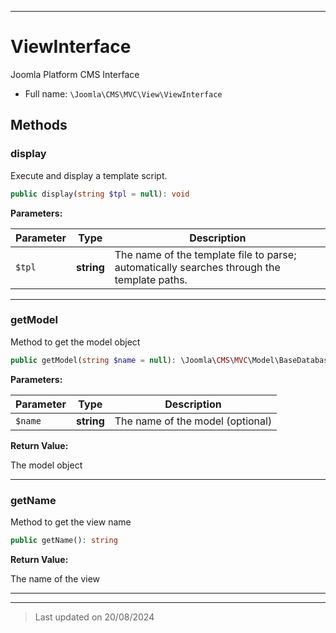 ***

# ViewInterface

Joomla Platform CMS Interface



* Full name: `\Joomla\CMS\MVC\View\ViewInterface`



## Methods


### display

Execute and display a template script.

```php
public display(string $tpl = null): void
```








**Parameters:**

| Parameter | Type | Description |
|-----------|------|-------------|
| `$tpl` | **string** | The name of the template file to parse; automatically searches through the template paths. |





***

### getModel

Method to get the model object

```php
public getModel(string $name = null): \Joomla\CMS\MVC\Model\BaseDatabaseModel
```








**Parameters:**

| Parameter | Type | Description |
|-----------|------|-------------|
| `$name` | **string** | The name of the model (optional) |


**Return Value:**

The model object




***

### getName

Method to get the view name

```php
public getName(): string
```









**Return Value:**

The name of the view




***


***
> Last updated on 20/08/2024
